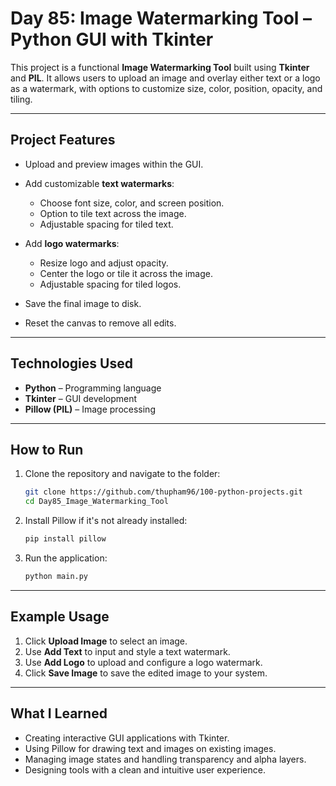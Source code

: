 # Day 85: Image Watermarking Tool – Python GUI with Tkinter

This project is a functional **Image Watermarking Tool** built using **Tkinter** and **PIL**. It allows users to upload an image and overlay either text or a logo as a watermark, with options to customize size, color, position, opacity, and tiling.

---

## Project Features

* Upload and preview images within the GUI.
* Add customizable **text watermarks**:

  * Choose font size, color, and screen position.
  * Option to tile text across the image.
  * Adjustable spacing for tiled text.
* Add **logo watermarks**:

  * Resize logo and adjust opacity.
  * Center the logo or tile it across the image.
  * Adjustable spacing for tiled logos.
* Save the final image to disk.
* Reset the canvas to remove all edits.

---

## Technologies Used

* **Python** – Programming language
* **Tkinter** – GUI development
* **Pillow (PIL)** – Image processing

---

## How to Run

1. Clone the repository and navigate to the folder:

   ```bash
   git clone https://github.com/thupham96/100-python-projects.git
   cd Day85_Image_Watermarking_Tool
   ```

2. Install Pillow if it's not already installed:

   ```bash
   pip install pillow
   ```

3. Run the application:

   ```bash
   python main.py
   ```

---

## Example Usage

1. Click **Upload Image** to select an image.
2. Use **Add Text** to input and style a text watermark.
3. Use **Add Logo** to upload and configure a logo watermark.
4. Click **Save Image** to save the edited image to your system.

---

## What I Learned

* Creating interactive GUI applications with Tkinter.
* Using Pillow for drawing text and images on existing images.
* Managing image states and handling transparency and alpha layers.
* Designing tools with a clean and intuitive user experience.
